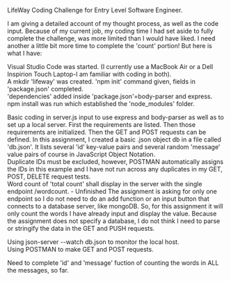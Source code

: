 LifeWay Coding Challenge for Entry Level Software Engineer. 

I am giving a detailed account of my thought process, as well as the code input.  Because of my current job, my coding time I had set aside to fully complete the challenge, was more limited than I would have liked.  I need another a little bit more time to complete the 'count' portion!  But here is what I have: 

Visual Studio Code was started. (I currently use a MacBook Air or a Dell Inspirion Touch Laptop-I am familiar with coding in both).   
A mkdir 'lifeway' was created. 
'npm init' command given, fields in 'package.json' completed.  
'dependencies' added inside 'package.json'=body-parser and express.
npm install was run which established the 'node_modules' folder. 

Basic coding in server.js input to use express and body-parser as well as to set up a local server.  First the requirements are listed.  Then those requirements are initialized.  Then the GET and POST requests can be defined.  In this assignment, I created a basic .json object db in a file called 'db.json'.  It lists several 'id' key-value pairs and several random 'message' value pairs of course in JavaScript Object Notation.   
Duplicate IDs must be excluded, however, POSTMAN automatically assigns the IDs in this example and I have not run across any duplicates in my GET, POST, DELETE request tests.  
Word count of 'total count' shall display in the server with the single endpoint /wordcount. - Unfinished 
The assignment is asking for only one endpoint so I do not need to do an add function or an input button that connects to a database server, like mongoDB.  So, for this assignment it will only count the words I have already input and display the value.  Because the assignment does not specify a database, I do not think I need to parse or stringify the data in the GET and PUSH requests.

Using json-server --watch db.json to monitor the local host.  
Using POSTMAN to make GET and POST requests.  

Need to complete 'id' and 'message' fuction of counting the words in ALL the messages, so far.  